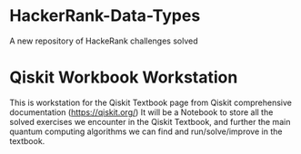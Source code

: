 # HackerRank-Data-Types
A new repository of HackeRank challenges solved

# Qiskit Workbook Workstation
This is workstation for the Qiskit Textbook page from Qiskit comprehensive documentation (https://qiskit.org/) It will be a Notebook to store all the solved exercises we encounter in the Qiskit Textbook, and further the main quantum computing algorithms we can find and run/solve/improve in the textbook.
